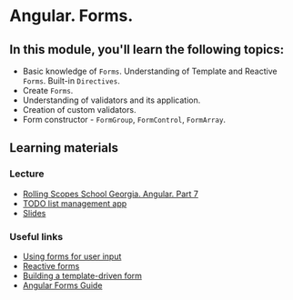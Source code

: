# Angular. Forms.

## In this module, you'll learn the following topics:

- Basic knowledge of `Forms`. Understanding of Template and Reactive `Forms`. Built-in `Directives`.
- Create `Forms`.
- Understanding of validators and its application.
- Creation of custom validators.
- Form constructor - `FormGroup`, `FormControl`, `FormArray`.

## Learning materials

### Lecture
- [Rolling Scopes School Georgia. Angular. Part 7](https://youtu.be/I_1fm5wx7_4)
- [TODO list management app](https://github.com/pavelrazuvalau/todo-list-management/tree/8ffdd73876c299e02fe3a392ab2c0870da9b44ab)
- [Slides](https://slides.com/pavelrazuvalau/angular-forms)

### Useful links
- [Using forms for user input](https://angular.io/start/forms)
- [Reactive forms](https://angular.io/guide/reactive-forms)
- [Building a template-driven form](https://angular.io/guide/forms)
- [Angular Forms Guide](https://blog.angular-university.io/introduction-to-angular-2-forms-template-driven-vs-model-driven/)

